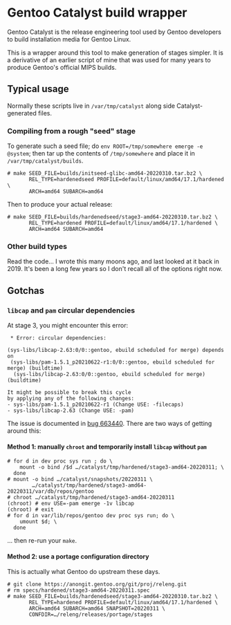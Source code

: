 # Gentoo Catalyst build wrapper

Gentoo Catalyst is the release engineering tool used by Gentoo developers to
build installation media for Gentoo Linux.

This is a wrapper around this tool to make generation of stages simpler.  It is
a derivative of an earlier script of mine that was used for many years to
produce Gentoo's official MIPS builds.

## Typical usage

Normally these scripts live in `/var/tmp/catalyst` along side
Catalyst-generated files.

### Compiling from a rough "seed" stage

To generate such a seed file; do `env ROOT=/tmp/somewhere emerge -e @system`;
then tar up the contents of `/tmp/somewhere` and place it in
`/var/tmp/catalyst/builds`.

```
# make SEED_FILE=builds/initseed-glibc-amd64-20220310.tar.bz2 \
       REL_TYPE=hardenedseed PROFILE=default/linux/amd64/17.1/hardened \
       ARCH=amd64 SUBARCH=amd64 
```

Then to produce your actual release:

```
# make SEED_FILE=builds/hardenedseed/stage3-amd64-20220310.tar.bz2 \
       REL_TYPE=hardened PROFILE=default/linux/amd64/17.1/hardened \
       ARCH=amd64 SUBARCH=amd64 
```

### Other build types

Read the code… I wrote this many moons ago, and last looked at it back in
2019.  It's been a long few years so I don't recall all of the options right
now.


## Gotchas

### `libcap` and `pam` circular dependencies

At stage 3, you might encounter this error:
```
 * Error: circular dependencies:

(sys-libs/libcap-2.63:0/0::gentoo, ebuild scheduled for merge) depends on
 (sys-libs/pam-1.5.1_p20210622-r1:0/0::gentoo, ebuild scheduled for merge) (buildtime)
  (sys-libs/libcap-2.63:0/0::gentoo, ebuild scheduled for merge) (buildtime)

It might be possible to break this cycle
by applying any of the following changes:
- sys-libs/pam-1.5.1_p20210622-r1 (Change USE: -filecaps)
- sys-libs/libcap-2.63 (Change USE: -pam)
```

The issue is documented in [bug 663440](https://bugs.gentoo.org/663440).  There
are two ways of getting around this:

#### Method 1: manually `chroot` and temporarily install `libcap` without `pam`

```
# for d in dev proc sys run ; do \
    mount -o bind /$d …/catalyst/tmp/hardened/stage3-amd64-20220311; \
  done
# mount -o bind …/catalyst/snapshots/20220311 \
        …/catalyst/tmp/hardened/stage3-amd64-20220311/var/db/repos/gentoo
# chroot …/catalyst/tmp/hardened/stage3-amd64-20220311
(chroot) # env USE=-pam emerge -1v libcap
(chroot) # exit
# for d in var/lib/repos/gentoo dev proc sys run; do \
    umount $d; \
  done
```

… then re-run your `make`.

#### Method 2: use a portage configuration directory

This is actually what Gentoo do upstream these days.

```
# git clone https://anongit.gentoo.org/git/proj/releng.git
# rm specs/hardened/stage3-amd64-20220311.spec
# make SEED_FILE=builds/hardenedseed/stage3-amd64-20220310.tar.bz2 \
       REL_TYPE=hardened PROFILE=default/linux/amd64/17.1/hardened \
       ARCH=amd64 SUBARCH=amd64 SNAPSHOT=20220311 \
       CONFDIR=…/releng/releases/portage/stages
```
